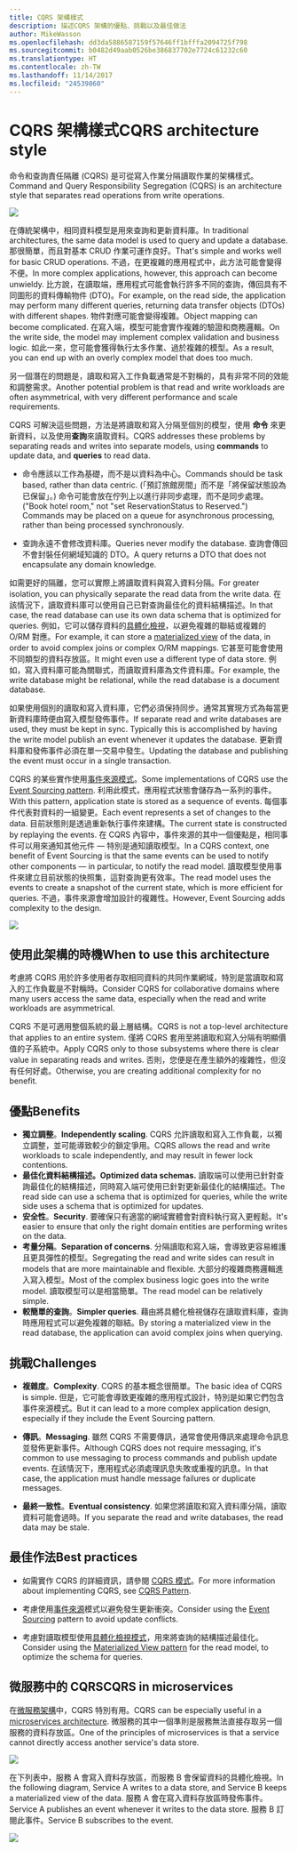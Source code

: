 ```yaml
---
title: CQRS 架構樣式
description: 描述CQRS 架構的優點、挑戰以及最佳做法
author: MikeWasson
ms.openlocfilehash: dd3da5886587159f57646ff1bfffa2094725f798
ms.sourcegitcommit: b0482d49aab0526be386837702e7724c61232c60
ms.translationtype: HT
ms.contentlocale: zh-TW
ms.lasthandoff: 11/14/2017
ms.locfileid: "24539860"
---
```

# <a name="cqrs-architecture-style"></a><span data-ttu-id="571b9-103">CQRS 架構樣式</span><span class="sxs-lookup"><span data-stu-id="571b9-103">CQRS architecture style</span></span>

<span data-ttu-id="571b9-104">命令和查詢責任隔離 (CQRS) 是可從寫入作業分隔讀取作業的架構樣式。</span><span class="sxs-lookup"><span data-stu-id="571b9-104">Command and Query Responsibility Segregation (CQRS) is an architecture style that separates read operations from write operations.</span></span> 

![](./images/cqrs-logical.svg)

<span data-ttu-id="571b9-105">在傳統架構中，相同資料模型是用來查詢和更新資料庫。</span><span class="sxs-lookup"><span data-stu-id="571b9-105">In traditional architectures, the same data model is used to query and update a database.</span></span> <span data-ttu-id="571b9-106">那很簡單，而且對基本 CRUD 作業可運作良好。</span><span class="sxs-lookup"><span data-stu-id="571b9-106">That's simple and works well for basic CRUD operations.</span></span> <span data-ttu-id="571b9-107">不過，在更複雜的應用程式中，此方法可能會變得不便。</span><span class="sxs-lookup"><span data-stu-id="571b9-107">In more complex applications, however, this approach can become unwieldy.</span></span> <span data-ttu-id="571b9-108">比方說，在讀取端，應用程式可能會執行許多不同的查詢，傳回具有不同圖形的資料傳輸物件 (DTO)。</span><span class="sxs-lookup"><span data-stu-id="571b9-108">For example, on the read side, the application may perform many different queries, returning data transfer objects (DTOs) with different shapes.</span></span> <span data-ttu-id="571b9-109">物件對應可能會變得複雜。</span><span class="sxs-lookup"><span data-stu-id="571b9-109">Object mapping can become complicated.</span></span> <span data-ttu-id="571b9-110">在寫入端，模型可能會實作複雜的驗證和商務邏輯。</span><span class="sxs-lookup"><span data-stu-id="571b9-110">On the write side, the model may implement complex validation and business logic.</span></span> <span data-ttu-id="571b9-111">如此一來，您可能會獲得執行太多作業、過於複雜的模型。</span><span class="sxs-lookup"><span data-stu-id="571b9-111">As a result, you can end up with an overly complex model that does too much.</span></span>

<span data-ttu-id="571b9-112">另一個潛在的問題是，讀取和寫入工作負載通常是不對稱的，具有非常不同的效能和調整需求。</span><span class="sxs-lookup"><span data-stu-id="571b9-112">Another potential problem is that read and write workloads are often asymmetrical, with very different performance and scale requirements.</span></span> 

<span data-ttu-id="571b9-113">CQRS 可解決這些問題，方法是將讀取和寫入分隔至個別的模型，使用  **命令**  來更新資料，以及使用**查詢**來讀取資料。</span><span class="sxs-lookup"><span data-stu-id="571b9-113">CQRS addresses these problems by separating reads and writes into separate models, using **commands** to update data, and **queries** to read data.</span></span>

- <span data-ttu-id="571b9-114">命令應該以工作為基礎，而不是以資料為中心。</span><span class="sxs-lookup"><span data-stu-id="571b9-114">Commands should be task based, rather than data centric.</span></span> <span data-ttu-id="571b9-115">(「預訂旅館房間」而不是「將保留狀態設為已保留」。) 命令可能會放在佇列上以進行非同步處理，而不是同步處理。</span><span class="sxs-lookup"><span data-stu-id="571b9-115">("Book hotel room," not "set ReservationStatus to Reserved.") Commands may be placed on a queue for asynchronous processing, rather than being processed synchronously.</span></span>

- <span data-ttu-id="571b9-116">查詢永遠不會修改資料庫。</span><span class="sxs-lookup"><span data-stu-id="571b9-116">Queries never modify the database.</span></span> <span data-ttu-id="571b9-117">查詢會傳回不會封裝任何網域知識的 DTO。</span><span class="sxs-lookup"><span data-stu-id="571b9-117">A query returns a DTO that does not encapsulate any domain knowledge.</span></span>

<span data-ttu-id="571b9-118">如需更好的隔離，您可以實際上將讀取資料與寫入資料分隔。</span><span class="sxs-lookup"><span data-stu-id="571b9-118">For greater isolation, you can physically separate the read data from the write data.</span></span> <span data-ttu-id="571b9-119">在該情況下，讀取資料庫可以使用自己已對查詢最佳化的資料結構描述。</span><span class="sxs-lookup"><span data-stu-id="571b9-119">In that case, the read database can use its own data schema that is optimized for queries.</span></span> <span data-ttu-id="571b9-120">例如，它可以儲存資料的[具體化檢視][materialized-view]，以避免複雜的聯結或複雜的 O/RM 對應。</span><span class="sxs-lookup"><span data-stu-id="571b9-120">For example, it can store a [materialized view][materialized-view] of the data, in order to avoid complex joins or complex O/RM mappings.</span></span> <span data-ttu-id="571b9-121">它甚至可能會使用不同類型的資料存放區。</span><span class="sxs-lookup"><span data-stu-id="571b9-121">It might even use a different type of data store.</span></span> <span data-ttu-id="571b9-122">例如，寫入資料庫可能為關聯式，而讀取資料庫為文件資料庫。</span><span class="sxs-lookup"><span data-stu-id="571b9-122">For example, the write database might be relational, while the read database is a document database.</span></span>

<span data-ttu-id="571b9-123">如果使用個別的讀取和寫入資料庫，它們必須保持同步。通常其實現方式為每當更新資料庫時便由寫入模型發佈事件。</span><span class="sxs-lookup"><span data-stu-id="571b9-123">If separate read and write databases are used, they must be kept in sync. Typically this is accomplished by  having the write model publish an event whenever it updates the database.</span></span> <span data-ttu-id="571b9-124">更新資料庫和發佈事件必須在單一交易中發生。</span><span class="sxs-lookup"><span data-stu-id="571b9-124">Updating the database and publishing the event must occur in a single transaction.</span></span> 

<span data-ttu-id="571b9-125">CQRS 的某些實作使用[事件來源模式][event-sourcing]。</span><span class="sxs-lookup"><span data-stu-id="571b9-125">Some implementations of CQRS use the [Event Sourcing pattern][event-sourcing].</span></span> <span data-ttu-id="571b9-126">利用此模式，應用程式狀態會儲存為一系列的事件。</span><span class="sxs-lookup"><span data-stu-id="571b9-126">With this pattern, application state is stored as a sequence of events.</span></span> <span data-ttu-id="571b9-127">每個事件代表對資料的一組變更。</span><span class="sxs-lookup"><span data-stu-id="571b9-127">Each event represents a set of changes to the data.</span></span> <span data-ttu-id="571b9-128">目前狀態則是透過重新執行事件來建構。</span><span class="sxs-lookup"><span data-stu-id="571b9-128">The current state is constructed by replaying the events.</span></span> <span data-ttu-id="571b9-129">在 CQRS 內容中，事件來源的其中一個優點是，相同事件可以用來通知其他元件 &mdash; 特別是通知讀取模型。</span><span class="sxs-lookup"><span data-stu-id="571b9-129">In a CQRS context, one benefit of Event Sourcing is that the same events can be used to notify other components &mdash; in particular, to notify the read model.</span></span> <span data-ttu-id="571b9-130">讀取模型使用事件來建立目前狀態的快照集，這對查詢更有效率。</span><span class="sxs-lookup"><span data-stu-id="571b9-130">The read model uses the events to create a snapshot of the current state, which is more efficient for queries.</span></span> <span data-ttu-id="571b9-131">不過，事件來源會增加設計的複雜性。</span><span class="sxs-lookup"><span data-stu-id="571b9-131">However, Event Sourcing adds complexity to the design.</span></span>

![](./images/cqrs-events.svg)

## <a name="when-to-use-this-architecture"></a><span data-ttu-id="571b9-132">使用此架構的時機</span><span class="sxs-lookup"><span data-stu-id="571b9-132">When to use this architecture</span></span>

<span data-ttu-id="571b9-133">考慮將 CQRS 用於許多使用者存取相同資料的共同作業網域，特別是當讀取和寫入的工作負載是不對稱時。</span><span class="sxs-lookup"><span data-stu-id="571b9-133">Consider CQRS for collaborative domains where many users access the same data, especially when the read and write workloads are asymmetrical.</span></span>

<span data-ttu-id="571b9-134">CQRS 不是可適用整個系統的最上層結構。</span><span class="sxs-lookup"><span data-stu-id="571b9-134">CQRS is not a top-level architecture that applies to an entire system.</span></span> <span data-ttu-id="571b9-135">僅將 CQRS 套用至將讀取和寫入分隔有明顯價值的子系統中。</span><span class="sxs-lookup"><span data-stu-id="571b9-135">Apply CQRS only to those subsystems where there is clear value in separating reads and writes.</span></span> <span data-ttu-id="571b9-136">否則，您便是在產生額外的複雜性，但沒有任何好處。</span><span class="sxs-lookup"><span data-stu-id="571b9-136">Otherwise, you are creating additional complexity for no benefit.</span></span>

## <a name="benefits"></a><span data-ttu-id="571b9-137">優點</span><span class="sxs-lookup"><span data-stu-id="571b9-137">Benefits</span></span>

- <span data-ttu-id="571b9-138">**獨立調整**。</span><span class="sxs-lookup"><span data-stu-id="571b9-138">**Independently scaling**.</span></span> <span data-ttu-id="571b9-139">CQRS 允許讀取和寫入工作負載，以獨立調整，並可能導致較少的鎖定爭用。</span><span class="sxs-lookup"><span data-stu-id="571b9-139">CQRS allows the read and write workloads to scale independently, and may result in fewer lock contentions.</span></span>
- <span data-ttu-id="571b9-140">**最佳化資料結構描述。**</span><span class="sxs-lookup"><span data-stu-id="571b9-140">**Optimized data schemas.**</span></span>  <span data-ttu-id="571b9-141">讀取端可以使用已針對查詢最佳化的結構描述，同時寫入端可使用已針對更新最佳化的結構描述。</span><span class="sxs-lookup"><span data-stu-id="571b9-141">The read side can use a schema that is optimized for queries, while the write side uses a schema that is optimized for updates.</span></span>  
- <span data-ttu-id="571b9-142">**安全性**。</span><span class="sxs-lookup"><span data-stu-id="571b9-142">**Security**.</span></span> <span data-ttu-id="571b9-143">要確保只有適當的網域實體會對資料執行寫入更輕鬆。</span><span class="sxs-lookup"><span data-stu-id="571b9-143">It's easier to ensure that only the right domain entities are performing writes on the data.</span></span>
- <span data-ttu-id="571b9-144">**考量分隔**。</span><span class="sxs-lookup"><span data-stu-id="571b9-144">**Separation of concerns**.</span></span> <span data-ttu-id="571b9-145">分隔讀取和寫入端，會導致更容易維護且更具彈性的模型。</span><span class="sxs-lookup"><span data-stu-id="571b9-145">Segregating the read and write sides can result in models that are more maintainable and flexible.</span></span> <span data-ttu-id="571b9-146">大部分的複雜商務邏輯進入寫入模型。</span><span class="sxs-lookup"><span data-stu-id="571b9-146">Most of the complex business logic goes into the write model.</span></span> <span data-ttu-id="571b9-147">讀取模型可以是相當簡單。</span><span class="sxs-lookup"><span data-stu-id="571b9-147">The read model can be relatively simple.</span></span>
- <span data-ttu-id="571b9-148">**較簡單的查詢**。</span><span class="sxs-lookup"><span data-stu-id="571b9-148">**Simpler queries**.</span></span> <span data-ttu-id="571b9-149">藉由將具體化檢視儲存在讀取資料庫，查詢時應用程式可以避免複雜的聯結。</span><span class="sxs-lookup"><span data-stu-id="571b9-149">By storing a materialized view in the read database, the application can avoid complex joins when querying.</span></span>

## <a name="challenges"></a><span data-ttu-id="571b9-150">挑戰</span><span class="sxs-lookup"><span data-stu-id="571b9-150">Challenges</span></span>

- <span data-ttu-id="571b9-151">**複雜度**。</span><span class="sxs-lookup"><span data-stu-id="571b9-151">**Complexity**.</span></span> <span data-ttu-id="571b9-152">CQRS 的基本概念很簡單。</span><span class="sxs-lookup"><span data-stu-id="571b9-152">The basic idea of CQRS is simple.</span></span> <span data-ttu-id="571b9-153">但是，它可能會導致更複雜的應用程式設計，特別是如果它們包含事件來源模式。</span><span class="sxs-lookup"><span data-stu-id="571b9-153">But it can lead to a more complex application design, especially if they include the Event Sourcing pattern.</span></span>

- <span data-ttu-id="571b9-154">**傳訊**。</span><span class="sxs-lookup"><span data-stu-id="571b9-154">**Messaging**.</span></span> <span data-ttu-id="571b9-155">雖然 CQRS 不需要傳訊，通常會使用傳訊來處理命令訊息並發佈更新事件。</span><span class="sxs-lookup"><span data-stu-id="571b9-155">Although CQRS does not require messaging, it's common to use messaging to process commands and publish update events.</span></span> <span data-ttu-id="571b9-156">在該情況下，應用程式必須處理訊息失敗或重複的訊息。</span><span class="sxs-lookup"><span data-stu-id="571b9-156">In that case, the application must handle message failures or duplicate messages.</span></span> 

- <span data-ttu-id="571b9-157">**最終一致性**。</span><span class="sxs-lookup"><span data-stu-id="571b9-157">**Eventual consistency**.</span></span> <span data-ttu-id="571b9-158">如果您將讀取和寫入資料庫分隔，讀取資料可能會過時。</span><span class="sxs-lookup"><span data-stu-id="571b9-158">If you separate the read and write databases, the read data may be stale.</span></span> 

## <a name="best-practices"></a><span data-ttu-id="571b9-159">最佳作法</span><span class="sxs-lookup"><span data-stu-id="571b9-159">Best practices</span></span>

- <span data-ttu-id="571b9-160">如需實作 CQRS 的詳細資訊，請參閱 [CQRS 模式][cqrs-pattern]。</span><span class="sxs-lookup"><span data-stu-id="571b9-160">For more information about implementing CQRS, see [CQRS Pattern][cqrs-pattern].</span></span>

- <span data-ttu-id="571b9-161">考慮使用[事件來源][event-sourcing]模式以避免發生更新衝突。</span><span class="sxs-lookup"><span data-stu-id="571b9-161">Consider using the [Event Sourcing][event-sourcing] pattern to avoid update conflicts.</span></span>

- <span data-ttu-id="571b9-162">考慮對讀取模型使用[具體化檢視模式][materialized-view]，用來將查詢的結構描述最佳化。</span><span class="sxs-lookup"><span data-stu-id="571b9-162">Consider using the [Materialized View pattern][materialized-view] for the read model, to optimize the schema for queries.</span></span>

## <a name="cqrs-in-microservices"></a><span data-ttu-id="571b9-163">微服務中的 CQRS</span><span class="sxs-lookup"><span data-stu-id="571b9-163">CQRS in microservices</span></span>

<span data-ttu-id="571b9-164">在[微服務架構][microservices]中，CQRS 特別有用。</span><span class="sxs-lookup"><span data-stu-id="571b9-164">CQRS can be especially useful in a [microservices architecture][microservices].</span></span> <span data-ttu-id="571b9-165">微服務的其中一個準則是服務無法直接存取另一個服務的資料存放區。</span><span class="sxs-lookup"><span data-stu-id="571b9-165">One of the principles of microservices is that a service cannot directly access another service's data store.</span></span>

![](./images/cqrs-microservices-wrong.png)

<span data-ttu-id="571b9-166">在下列表中，服務 A 會寫入資料存放區，而服務 B 會保留資料的具體化檢視。</span><span class="sxs-lookup"><span data-stu-id="571b9-166">In the following diagram, Service A writes to a data store, and Service B keeps a materialized view of the data.</span></span> <span data-ttu-id="571b9-167">服務 A 會在寫入資料存放區時發佈事件。</span><span class="sxs-lookup"><span data-stu-id="571b9-167">Service A publishes an event whenever it writes to the data store.</span></span> <span data-ttu-id="571b9-168">服務 B 訂閱此事件。</span><span class="sxs-lookup"><span data-stu-id="571b9-168">Service B subscribes to the event.</span></span>

![](./images/cqrs-microservices-right.png)


<!-- links -->

[cqrs-pattern]: ../../patterns/cqrs.md
[event-sourcing]: ../../patterns/event-sourcing.md
[materialized-view]: ../../patterns/materialized-view.md
[microservices]: ./microservices.md
